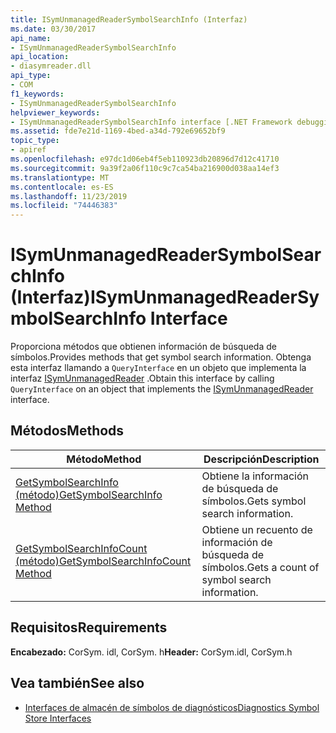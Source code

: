 ```yaml
---
title: ISymUnmanagedReaderSymbolSearchInfo (Interfaz)
ms.date: 03/30/2017
api_name:
- ISymUnmanagedReaderSymbolSearchInfo
api_location:
- diasymreader.dll
api_type:
- COM
f1_keywords:
- ISymUnmanagedReaderSymbolSearchInfo
helpviewer_keywords:
- ISymUnmanagedReaderSymbolSearchInfo interface [.NET Framework debugging]
ms.assetid: fde7e21d-1169-4bed-a34d-792e69652bf9
topic_type:
- apiref
ms.openlocfilehash: e97dc1d06eb4f5eb110923db20896d7d12c41710
ms.sourcegitcommit: 9a39f2a06f110c9c7ca54ba216900d038aa14ef3
ms.translationtype: MT
ms.contentlocale: es-ES
ms.lasthandoff: 11/23/2019
ms.locfileid: "74446383"
---
```

# <a name="isymunmanagedreadersymbolsearchinfo-interface"></a><span data-ttu-id="cecf7-102">ISymUnmanagedReaderSymbolSearchInfo (Interfaz)</span><span class="sxs-lookup"><span data-stu-id="cecf7-102">ISymUnmanagedReaderSymbolSearchInfo Interface</span></span>
<span data-ttu-id="cecf7-103">Proporciona métodos que obtienen información de búsqueda de símbolos.</span><span class="sxs-lookup"><span data-stu-id="cecf7-103">Provides methods that get symbol search information.</span></span> <span data-ttu-id="cecf7-104">Obtenga esta interfaz llamando a `QueryInterface` en un objeto que implementa la interfaz [ISymUnmanagedReader](../../../../docs/framework/unmanaged-api/diagnostics/isymunmanagedreader-interface.md) .</span><span class="sxs-lookup"><span data-stu-id="cecf7-104">Obtain this interface by calling `QueryInterface` on an object that implements the [ISymUnmanagedReader](../../../../docs/framework/unmanaged-api/diagnostics/isymunmanagedreader-interface.md) interface.</span></span>  
  
## <a name="methods"></a><span data-ttu-id="cecf7-105">Métodos</span><span class="sxs-lookup"><span data-stu-id="cecf7-105">Methods</span></span>  
  
|<span data-ttu-id="cecf7-106">Método</span><span class="sxs-lookup"><span data-stu-id="cecf7-106">Method</span></span>|<span data-ttu-id="cecf7-107">Descripción</span><span class="sxs-lookup"><span data-stu-id="cecf7-107">Description</span></span>|  
|------------|-----------------|  
|[<span data-ttu-id="cecf7-108">GetSymbolSearchInfo (método)</span><span class="sxs-lookup"><span data-stu-id="cecf7-108">GetSymbolSearchInfo Method</span></span>](../../../../docs/framework/unmanaged-api/diagnostics/isymunmanagedreadersymbolsearchinfo-getsymbolsearchinfo-method.md)|<span data-ttu-id="cecf7-109">Obtiene la información de búsqueda de símbolos.</span><span class="sxs-lookup"><span data-stu-id="cecf7-109">Gets symbol search information.</span></span>|  
|[<span data-ttu-id="cecf7-110">GetSymbolSearchInfoCount (método)</span><span class="sxs-lookup"><span data-stu-id="cecf7-110">GetSymbolSearchInfoCount Method</span></span>](../../../../docs/framework/unmanaged-api/diagnostics/isymunmanagedreadersymbolsearchinfo-getsymbolsearchinfocount-method.md)|<span data-ttu-id="cecf7-111">Obtiene un recuento de información de búsqueda de símbolos.</span><span class="sxs-lookup"><span data-stu-id="cecf7-111">Gets a count of symbol search information.</span></span>|  
  
## <a name="requirements"></a><span data-ttu-id="cecf7-112">Requisitos</span><span class="sxs-lookup"><span data-stu-id="cecf7-112">Requirements</span></span>  
 <span data-ttu-id="cecf7-113">**Encabezado:** CorSym. idl, CorSym. h</span><span class="sxs-lookup"><span data-stu-id="cecf7-113">**Header:** CorSym.idl, CorSym.h</span></span>  
  
## <a name="see-also"></a><span data-ttu-id="cecf7-114">Vea también</span><span class="sxs-lookup"><span data-stu-id="cecf7-114">See also</span></span>

- [<span data-ttu-id="cecf7-115">Interfaces de almacén de símbolos de diagnósticos</span><span class="sxs-lookup"><span data-stu-id="cecf7-115">Diagnostics Symbol Store Interfaces</span></span>](../../../../docs/framework/unmanaged-api/diagnostics/diagnostics-symbol-store-interfaces.md)
